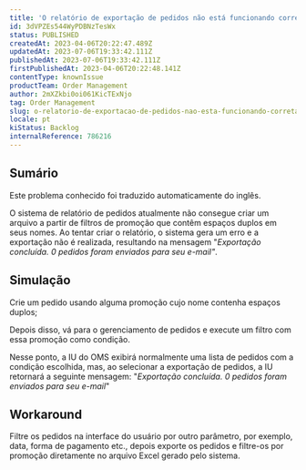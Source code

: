 ```yaml
---
title: 'O relatório de exportação de pedidos não está funcionando corretamente devido ao espaço duplo no nome da promoção'
id: 3dVPZEs544WyPDBNzTesWx
status: PUBLISHED
createdAt: 2023-04-06T20:22:47.489Z
updatedAt: 2023-07-06T19:33:42.111Z
publishedAt: 2023-07-06T19:33:42.111Z
firstPublishedAt: 2023-04-06T20:22:48.141Z
contentType: knownIssue
productTeam: Order Management
author: 2mXZkbi0oi061KicTExNjo
tag: Order Management
slug: o-relatorio-de-exportacao-de-pedidos-nao-esta-funcionando-corretamente-devido-ao-espaco-duplo-no-nome-da-promocao
locale: pt
kiStatus: Backlog
internalReference: 786216
---
```


## Sumário

<div class="alert alert-info">
  <p>Este problema conhecido foi traduzido automaticamente do inglês.</p>
</div>


O sistema de relatório de pedidos atualmente não consegue criar um arquivo a partir de filtros de promoção que contêm espaços duplos em seus nomes. Ao tentar criar o relatório, o sistema gera um erro e a exportação não é realizada, resultando na mensagem "_Exportação concluída. 0 pedidos foram enviados para seu e-mail"_.

## Simulação



Crie um pedido usando alguma promoção cujo nome contenha espaços duplos;

Depois disso, vá para o gerenciamento de pedidos e execute um filtro com essa promoção como condição.

Nesse ponto, a IU do OMS exibirá normalmente uma lista de pedidos com a condição escolhida, mas, ao selecionar a exportação de pedidos, a IU retornará a seguinte mensagem: "_Exportação concluída. 0 pedidos foram enviados para seu e-mail_"

## Workaround


Filtre os pedidos na interface do usuário por outro parâmetro, por exemplo, data, forma de pagamento etc., depois exporte os pedidos e filtre-os por promoção diretamente no arquivo Excel gerado pelo sistema.




